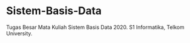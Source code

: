 # Sistem-Basis-Data
Tugas Besar Mata Kuliah Sistem Basis Data 2020. S1 Informatika, Telkom University.
